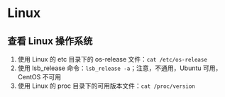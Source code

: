 # Linux

## 查看 Linux 操作系统

1. 使用 Linux 的 etc 目录下的 os-release 文件：`cat /etc/os-release`
2. 使用 lsb_release 命令：`lsb_release -a`；注意，不通用，Ubuntu 可用，CentOS 不可用
3. 使用 Linux 的 proc 目录下的可用版本文件：`cat /proc/version`